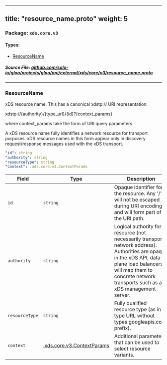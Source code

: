 
---
title: "resource_name.proto"
weight: 5
---

<!-- Code generated by solo-kit. DO NOT EDIT. -->


### Package: `xds.core.v3` 
#### Types:


- [ResourceName](#resourcename)
  



##### Source File: [github.com/solo-io/gloo/projects/gloo/api/external/xds/core/v3/resource_name.proto](https://github.com/solo-io/gloo/blob/main/projects/gloo/api/external/xds/core/v3/resource_name.proto)





---
### ResourceName

 
xDS resource name. This has a canonical xdstp:// URI representation:

  xdstp://{authority}/{type_url}/{id}?{context_params}

where context_params take the form of URI query parameters.

A xDS resource name fully identifies a network resource for transport
purposes. xDS resource names in this form appear only in discovery
request/response messages used with the xDS transport.

```yaml
"id": string
"authority": string
"resourceType": string
"context": .xds.core.v3.ContextParams

```

| Field | Type | Description |
| ----- | ---- | ----------- | 
| `id` | `string` | Opaque identifier for the resource. Any '/' will not be escaped during URI encoding and will form part of the URI path. |
| `authority` | `string` | Logical authority for resource (not necessarily transport network address). Authorities are opaque in the xDS API, data-plane load balancers will map them to concrete network transports such as an xDS management server. |
| `resourceType` | `string` | Fully qualified resource type (as in type URL without types.googleapis.com/ prefix). |
| `context` | [.xds.core.v3.ContextParams](../context_params.proto.sk/#contextparams) | Additional parameters that can be used to select resource variants. |





<!-- Start of HubSpot Embed Code -->
<script type="text/javascript" id="hs-script-loader" async defer src="//js.hs-scripts.com/5130874.js"></script>
<!-- End of HubSpot Embed Code -->
